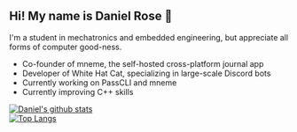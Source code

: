 Hi! My name is Daniel Rose :wave:
-----
I'm a student in mechatronics and embedded engineering, but appreciate all forms of computer good-ness.

- Co-founder of mneme, the self-hosted cross-platform journal app
- Developer of White Hat Cat, specializing in large-scale Discord bots
- Currently working on PassCLI and mneme
- Currently improving C++ skills

[![Daniel's github stats](https://github-readme-stats.vercel.app/api?username=thecatster&count_private=true&show_icons=true&theme=onedark)](https://github.com/anuraghazra/github-readme-stats) <br>
[![Top Langs](https://github-readme-stats.vercel.app/api/top-langs/?username=thecatster&layout=compact&theme=onedark&hide=css)](https://github.com/anuraghazra/github-readme-stats)
